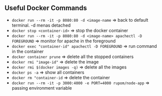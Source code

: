## Useful Docker Commands

- `docker run --rm -it -p 8080:80 -d <image-name` => back to default terminal. -d menas detached
- `docker stop <container-id>` => stop the docker container
- `docker run --rm -it -p 8080:80 -d <image-name> apachectl -D FOREGROUND` => monitor for apache in the foreground
- `docker exec "container-id" apachectl -D FOREGROUND` => run command in the container
- `docker container prune` => delete all the stopped containers
- `docker rmi "image-id"` => delete the image
- `docker rmi $(docker images -q)` => delete all the images
- `docker ps -a` => show all containers
- `docker rm "container-id` => delete the container
- `docker run --rm -it -p 3000:4000 -e PORT=4000 rupom/node-app` => passing environment variable
